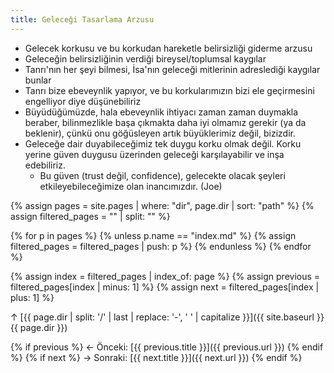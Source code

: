 ```yaml
---
title: Geleceği Tasarlama Arzusu
---
```


- Gelecek korkusu ve bu korkudan hareketle belirsizliği giderme arzusu
- Geleceğin belirsizliğinin verdiği bireysel/toplumsal kaygılar
- Tanrı'nın her şeyi bilmesi, İsa'nın geleceği mitlerinin adreslediği
  kaygılar bunlar
- Tanrı bize ebeveynlik yapıyor, ve bu korkularımızın bizi ele geçirmesini
  engelliyor diye düşünebiliriz
- Büyüdüğümüzde, hala ebeveynlik ihtiyacı zaman zaman duymakla beraber,
  bilinmezlikle başa çıkmakta daha iyi olmamız gerekir (ya da beklenir), çünkü
  onu göğüsleyen artık büyüklerimiz değil, bizizdir.
- Geleceğe dair duyabileceğimiz tek duygu korku olmak değil. Korku yerine
  güven duygusu üzerinden geleceği karşılayabilir ve inşa edebiliriz.
  - Bu güven (trust değil, confidence), gelecekte olacak şeyleri
    etkileyebileceğimize olan inancımızdır. (Joe)

{% assign pages = site.pages | where: "dir", page.dir | sort: "path" %}
{% assign filtered_pages = "" | split: "" %}

{% for p in pages %}
  {% unless p.name == "index.md" %}
    {% assign filtered_pages = filtered_pages | push: p %}
  {% endunless %}
{% endfor %}

{% assign index = filtered_pages | index_of: page %}
{% assign previous = filtered_pages[index | minus: 1] %}
{% assign next = filtered_pages[index | plus: 1] %}

<nav>
  <p>↑ [{{ page.dir | split: '/' | last | replace: '-', ' ' | capitalize }}]({{ site.baseurl }}{{ page.dir }})</p>

  <p>
    {% if previous %}
      ← Önceki: [{{ previous.title }}]({{ previous.url }})
    {% endif %}
    {% if next %}
      → Sonraki: [{{ next.title }}]({{ next.url }})
    {% endif %}
  </p>
</nav>
